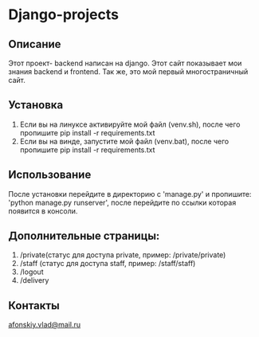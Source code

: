 # Django-projects

## Описание
Этот проект- backend написан на django. Этот сайт показывает мои знания backend и frontend. Так же, это мой первый многостраничный сайт. 
## Установка
1. Если вы на линуксе активируйте мой файл (venv.sh), после чего пропишите pip install -r requirements.txt
2. Если вы на винде, запустите мой файл (venv.bat), после чего пропишите pip install -r requirements.txt

## Использование
После установки перейдите в директорию с 'manage.py' и пропишите: 'python manage.py runserver', после перейдите по ссылки 
которая появится в консоли.

## Дополнительные страницы:
1. /private(статус для доступа private, пример: /private/private)
2. /staff  (статус для доступа staff, пример: /staff/staff)
3. /logout
4. /delivery

## Контакты
afonskiy.vlad@mail.ru 
